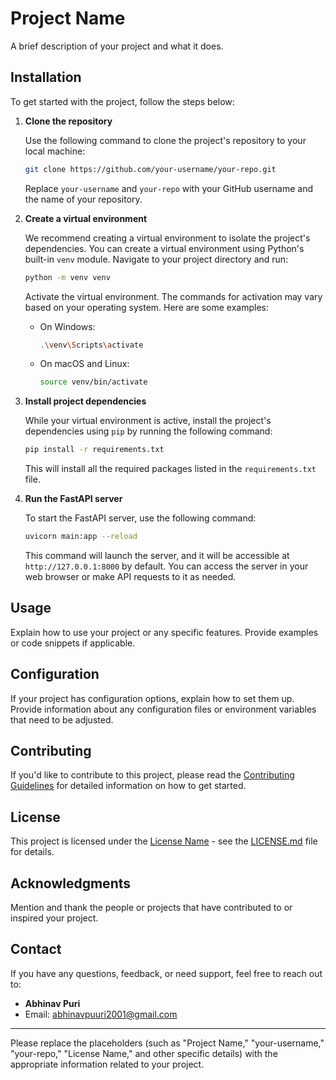 # Project Name

A brief description of your project and what it does.

## Installation

To get started with the project, follow the steps below:

1. **Clone the repository**

   Use the following command to clone the project's repository to your local machine:

   ```bash
   git clone https://github.com/your-username/your-repo.git
   ```

   Replace `your-username` and `your-repo` with your GitHub username and the name of your repository.

2. **Create a virtual environment**

   We recommend creating a virtual environment to isolate the project's dependencies. You can create a virtual environment using Python's built-in `venv` module. Navigate to your project directory and run:

   ```bash
   python -m venv venv
   ```

   Activate the virtual environment. The commands for activation may vary based on your operating system. Here are some examples:

   - On Windows:

     ```bash
     .\venv\Scripts\activate
     ```

   - On macOS and Linux:

     ```bash
     source venv/bin/activate
     ```

3. **Install project dependencies**

   While your virtual environment is active, install the project's dependencies using `pip` by running the following command:

   ```bash
   pip install -r requirements.txt
   ```

   This will install all the required packages listed in the `requirements.txt` file.

4. **Run the FastAPI server**

   To start the FastAPI server, use the following command:

   ```bash
   uvicorn main:app --reload
   ```

   This command will launch the server, and it will be accessible at `http://127.0.0.1:8000` by default. You can access the server in your web browser or make API requests to it as needed.

## Usage

Explain how to use your project or any specific features. Provide examples or code snippets if applicable.

## Configuration

If your project has configuration options, explain how to set them up. Provide information about any configuration files or environment variables that need to be adjusted.

## Contributing

If you'd like to contribute to this project, please read the [Contributing Guidelines](CONTRIBUTING.md) for detailed information on how to get started.

## License

This project is licensed under the [License Name](LICENSE.md) - see the [LICENSE.md](LICENSE.md) file for details.

## Acknowledgments

Mention and thank the people or projects that have contributed to or inspired your project.

## Contact

If you have any questions, feedback, or need support, feel free to reach out to:

- **Abhinav Puri**
- Email: [abhinavpuuri2001@gmail.com](mailto:abhinavpuuri2001@gmail.com)

---
Please replace the placeholders (such as "Project Name," "your-username," "your-repo," "License Name," and other specific details) with the appropriate information related to your project.
